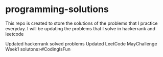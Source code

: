 # programming-solutions
This repo is created to store the solutions of the problems that I practice everyday.
I will be updating the problems that I solve in hackerrank and leetcode

Updated hackerrank solved problems
Updated LeetCode MayChallenge Week1 solutons>#CodingIsFun
